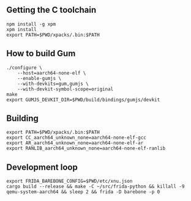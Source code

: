 ## Getting the C toolchain

    npm install -g xpm
    xpm install
    export PATH=$PWD/xpacks/.bin:$PATH

## How to build Gum

    ./configure \
        --host=aarch64-none-elf \
        --enable-gumjs \
        --with-devkits=gum,gumjs \
        --with-devkit-symbol-scope=original
    make
    export GUMJS_DEVKIT_DIR=$PWD/build/bindings/gumjs/devkit

## Building

    export PATH=$PWD/xpacks/.bin:$PATH
    export CC_aarch64_unknown_none=aarch64-none-elf-gcc
    export AR_aarch64_unknown_none=aarch64-none-elf-ar
    export RANLIB_aarch64_unknown_none=aarch64-none-elf-ranlib

## Development loop

    export FRIDA_BAREBONE_CONFIG=$PWD/etc/xnu.json
    cargo build --release && make -C ~/src/frida-python && killall -9 qemu-system-aarch64 && sleep 2 && frida -D barebone -p 0
